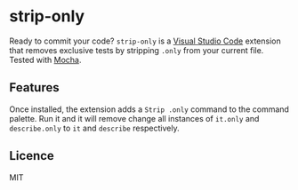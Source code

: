 # strip-only

Ready to commit your code? `strip-only` is a [Visual Studio Code](https://code.visualstudio.com/) extension that removes exclusive tests by stripping `.only` from your current file. Tested with [Mocha](https://mochajs.org/).
 
## Features

Once installed, the extension adds a `Strip .only` command to the command palette. Run it and it will remove change all instances of `it.only` and `describe.only` to `it` and `describe` respectively.

## Licence

MIT
